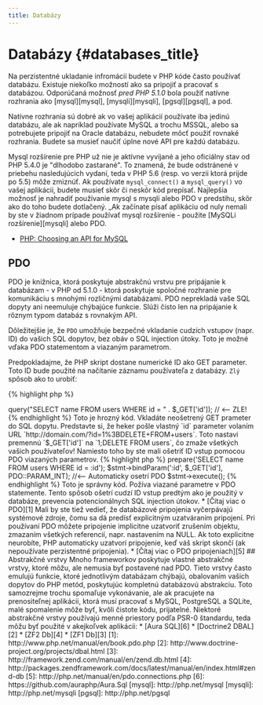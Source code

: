 ```yaml
---
title: Databázy
---
```


# Databázy {#databases_title}

Na perzistentné ukladanie infromácií budete v PHP kóde často používať databázu. Existuje niekoľko možností ako sa pripojiť a pracovať s databázou. Odporúčaná možnosť _pred PHP 5.1.0_ bola použiť natívne rozhrania ako [mysql][mysql], [mysqli][mysqli], [pgsql][pgsql], a pod.

Natívne rozhrania sú dobré ak vo vašej aplikácií používate iba jedinú databázu, ale ak napríklad používate MySQL a trochu MSSQL, alebo sa potrebujete pripojiť na Oracle databázu, nebudete môcť použiť rovnaké rozhrania. Budete sa musieť naučiť úplne nové API pre každú databázu.

Mysql rozšírenie pre PHP už nie je aktívne vyvíjané a jeho oficiálny stav od PHP 5.4.0 je "dlhodobo zastarané". To znamená, že bude odstránené v priebehu nasledujúcich vydaní, teda v PHP 5.6 (resp. vo verzii ktorá prijde po 5.5) môže zmiznúť. Ak používate `mysql_connect()` a `mysql_query()` vo vašej aplikácii, budete musieť skôr či neskôr kód prepísať. Najlepšia možnosť je nahradiť používanie mysql s mysqli alebo PDO v predstihu, skôr ako do toho budete dotlačený. _Ak začínate písať aplikáciu od nuly nemali by ste v žiadnom prípade používať mysql rozšírenie - použite [MySQLi rozšírenie][mysqli] alebo PDO.

* [PHP: Choosing an API for MySQL](http://php.net/manual/en/mysqlinfo.api.choosing.php)

## PDO

PDO je knižnica, ktorá poskytuje abstrakčnú vrstvu pre pripájanie k databázam - v PHP od 5.1.0 - ktorá poskytuje spoločné rozhranie pre komunikáciu s mnohými rozličnými databázami. PDO neprekladá vaše SQL dopyty ani neemuluje chýbajúce funkcie. Slúži čisto len na pripájanie k rôznym typom databáz s rovnakým API.

Dôležitejšie je, že `PDO` umožňuje bezpečné vkladanie cudzích vstupov (napr. ID) do vašich SQL dopytov, bez obáv o SQL injection útoky.
Toto je možné vďaka PDO statementom a viazaným parametrom.

Predpokladajme, že PHP skript dostane numerické ID ako GET parameter. Toto ID bude použité na načítanie záznamu používateľa z databázy. `Zlý` spôsob ako to urobiť:

{% highlight php %}
<?php
$pdo = new PDO('sqlite:users.db');
$pdo->query("SELECT name FROM users WHERE id = " . $_GET['id']); // <-- ZLE!
{% endhighlight %}

Toto je hrozný kód. Vkladáte neošetrený GET prameter do SQL dopytu. Predstavte si, že heker pošle vlastný `id` parameter volaním URL `http://domain.com/?id=1%3BDELETE+FROM+users`. Toto nastavi premennú `$_GET['id']` na `1;DELETE FROM users`, čo zmaže všetkých vašich používateľov! Namiesto toho by ste mali ošetriť ID vstup pomocou PDO viazaných parametrov.

{% highlight php %}
<?php
$pdo = new PDO('sqlite:users.db');
$stmt = $pdo->prepare('SELECT name FROM users WHERE id = :id');
$stmt->bindParam(':id', $_GET['id'], PDO::PARAM_INT); //<-- Automaticky osetrí PDO
$stmt->execute();
{% endhighlight %}

Toto je správny kód. Požíva viazané parametre v PDO statemente. Tento spôsob ošetrí cudzí ID vstup predtým ako je použitý v databáze, prevencia potencionálnych SQL injection útokov.

* [Čítaj viac o PDO][1]

Mali by ste tiež vedieť, že databázové pripojenia vyčerpávajú systémové zdroje, čomu sa dá predísť explicitným uzatváraním pripojení. Pri používaní PDO môžete pripojenie implicitne uzatvoriť zrušením objektu, zmazaním všetkých referencií, napr. nastavením na NULL. Ak toto explicitne neurobíte, PHP automaticky uzatvorí pripojenie, keď váš skript skončí (ak nepoužívate perzistentné pripojenia).

* [Čítaj viac o PDO pripojeniach][5]

## Abstrakčné vrstvy

Mnoho frameworkov poskytuje vlastné abstrakčné vrstvy, ktoré môžu, ale nemusia byť postavené nad PDO. Tieto vrstvy často emulujú funkcie, ktoré jednotlivým databázam chýbajú, obalovaním vašich dopytov do PHP metód, poskytujúc kompletnú databázovú abstrakciu.
Toto samozrejme trochu spomaľuje vykonávanie, ale ak pracujete na prenositeľnej aplikácii, ktorá musí pracovať s MySQL, PostgreSQL a SQLite, malé spomalenie môže byť, kvôli čistote kódu, prijatelné.

Niektoré abstrakčné vrstvy používajú menné priestory podľa PSR-0 štandardu, teda môžu byť použité v akejkoľvek aplikácii:

* [Aura SQL][6]
* [Doctrine2 DBAL][2]
* [ZF2 Db][4]
* [ZF1 Db][3]

[1]: http://www.php.net/manual/en/book.pdo.php
[2]: http://www.doctrine-project.org/projects/dbal.html
[3]: http://framework.zend.com/manual/en/zend.db.html
[4]: http://packages.zendframework.com/docs/latest/manual/en/index.html#zend-db
[5]: http://php.net/manual/en/pdo.connections.php
[6]: https://github.com/auraphp/Aura.Sql

[mysql]: http://php.net/mysql
[mysqli]: http://php.net/mysqli
[pgsql]: http://php.net/pgsql
